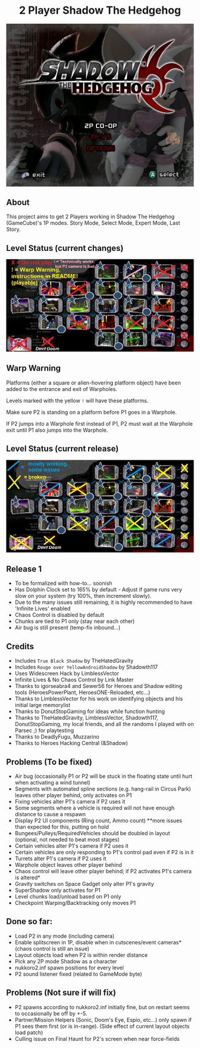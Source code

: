 <div align="center"><h1>2 Player Shadow The Hedgehog</h1>
<img src="https://raw.githubusercontent.com/ShadowTheHedgehogHacking/2P-ShdTH/master/res/main_banner.png" align="center" />
</div>

## About
This project aims to get 2 Players working in Shadow The Hedgehog (GameCube)'s 1P modes.
Story Mode, Select Mode, Expert Mode, Last Story.

## Level Status (current changes)
![Current Level Map](./res/level_status.png)

## Warp Warning
Platforms (either a square or alien-hovering platform object) have been added to the entrance and exit of Warpholes.


Levels marked with the yellow `!` will have these platforms.


Make sure P2 is standing on a platform before P1 goes in a Warphole. 


If P2 jumps into a Warphole first instead of P1, P2 must wait at the Warphole exit until P1 also jumps into the Warphole.

## Level Status (current release)
![Level Map](./res/level_status-v1.0.png)

## Release 1
* To be formalized with how-to... soonish
* Has Dolphin Clock set to 165% by default - Adjust if game runs very slow on your system (try 100%, then increment slowly).
* Due to the many issues still remaining, it is highly recommended to have 'Infinite Lives' enabled
* Chaos Control is disabled by default
* Chunks are tied to P1 only (stay near each other)
* Air bug is still present (temp-fix inbound...)

## Credits
* Includes `True Black Shadow` by TheHatedGravity
* Includes `Rouge over YellowAndroidShadow` by Shadowth117
* Uses Widescreen Hack by LimblessVector
* Infinite Lives & No Chaos Control by Link Master
* Thanks to igorseabra4 and Sewer56 for Heroes and Shadow editing tools (HeroesPowerPlant, HeroesONE-Reloaded, etc...)
* Thanks to LimblessVector for his work on identifying objects and his initial large memorylist
* Thanks to DonutStopGaming for ideas while function hunting
* Thanks to TheHatedGravity, LimblessVector, Shadowth117, DonutStopGaming, my local friends, and all the randoms I played with on Parsec ;) for playtesting
* Thanks to DeadlyFugu, Muzzarino
* Thanks to Heroes Hacking Central (&Shadow)

## Problems (To be fixed)
* Air bug (occasionally P1 or P2 will be stuck in the floating state until hurt when activating a wind tunnel)
* Segments with automated spline sections (e.g. hang-rail in Circus Park) leaves other player behind, only activates on P1
* Fixing vehicles alter P1's camera if P2 uses it
* Some segments where a vehicle is required will not have enough distance to cause a respawn
* Display P2 UI components (Ring count, Ammo count) **more issues than expected for this, putting on hold
* Bungees/Pulleys/RequiredVehicles should be doubled in layout (optional, not needed to beat most stages)
* Certain vehicles alter P1's camera if P2 uses it
* Certain vehicles are only responding to P1's control pad even if P2 is in it
* Turrets alter P1's camera if P2 uses it
* Warphole object leaves other player behind
* Chaos control will leave other player behind; if P2 activates P1's camera is altered*
* Gravity switches on Space Gadget only alter P1's gravity
* SuperShadow only activates for P1
* Level chunks load/unload based on P1 only
* Checkpoint Warping/Backtracking only moves P1

## Done so far:
* Load P2 in any mode (including camera)
* Enable splitscreen in 1P, disable when in cutscenes/event cameras* (chaos control is still an issue)
* Layout objects load when P2 is within render distance
* Pick any 2P mode Shadow as a character
* nukkoro2.inf spawn positions for every level
* P2 sound listener fixed (related to GameMode byte)

## Problems (Not sure if will fix)
* P2 spawns according to nukkoro2.inf initially fine, but on restart seems to occasionally be off by +-5.
* Partner/Mission Helpers (Sonic, Doom's Eye, Espio, etc...) only spawn if P1 sees them first (or is in-range). (Side effect of current layout objects load patch)
* Culling issue on Final Haunt for P2's screen when near force-fields
